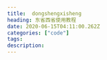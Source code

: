 ```yaml
---
title:  dongshengxisheng
heading: 东省西省使用教程
date: 2020-06-15T04:11:00.262Z
categories: ["code"]
tags: 
description: 
---
```


